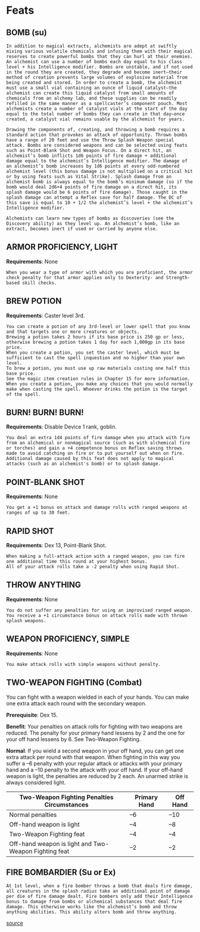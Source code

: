 # **Feats**

## **BOMB (su)**

    In addition to magical extracts, alchemists are adept at swiftly mixing various volatile chemicals and infusing them with their magical reserves to create powerful bombs that they can hurl at their enemies. An alchemist can use a number of bombs each day equal to his class level + his Intelligence modifier. Bombs are unstable, and if not used in the round they are created, they degrade and become inert—their method of creation prevents large volumes of explosive material from being created and stored. In order to create a bomb, the alchemist must use a small vial containing an ounce of liquid catalyst—the alchemist can create this liquid catalyst from small amounts of chemicals from an alchemy lab, and these supplies can be readily refilled in the same manner as a spellcaster’s component pouch. Most alchemists create a number of catalyst vials at the start of the day equal to the total number of bombs they can create in that day—once created, a catalyst vial remains usable by the alchemist for years.

    Drawing the components of, creating, and throwing a bomb requires a standard action that provokes an attack of opportunity. Thrown bombs have a range of 20 feet and use the Throw Splash Weapon special attack. Bombs are considered weapons and can be selected using feats such as Point-Blank Shot and Weapon Focus. On a direct hit, an alchemist’s bomb inflicts 1d6 points of fire damage + additional damage equal to the alchemist’s Intelligence modifier. The damage of an alchemist’s bomb increases by 1d6 points at every odd-numbered alchemist level (this bonus damage is not multiplied on a critical hit or by using feats such as Vital Strike). Splash damage from an alchemist bomb is always equal to the bomb’s minimum damage (so if the bomb would deal 2d6+4 points of fire damage on a direct hit, its splash damage would be 6 points of fire damage). Those caught in the splash damage can attempt a Reflex save for half damage. The DC of this save is equal to 10 + 1/2 the alchemist’s level + the alchemist’s Intelligence modifier.

    Alchemists can learn new types of bombs as discoveries (see the Discovery ability) as they level up. An alchemist’s bomb, like an extract, becomes inert if used or carried by anyone else.

## **ARMOR PROFICIENCY, LIGHT**

**Requirements**: None

    When you wear a type of armor with which you are proficient, the armor check penalty for that armor applies only to Dexterity- and Strength-based skill checks.

## **BREW POTION**

**Requirements**: Caster level 3rd.

    You can create a potion of any 3rd-level or lower spell that you know and that targets one or more creatures or objects. 
    Brewing a potion takes 2 hours if its base price is 250 gp or less, otherwise brewing a potion takes 1 day for each 1,000gp in its base price. 
    When you create a potion, you set the caster level, which must be sufficient to cast the spell inquestion and no higher than your own level. 
    To brew a potion, you must use up raw materials costing one half this base price. 
    See the magic item creation rules in Chapter 15 for more information. 
    When you create a potion, you make any choices that you would normally make when casting the spell. Whoever drinks the potion is the target of the spell.

## **BURN! BURN! BURN!**

**Requirements**: Disable Device 1 rank, goblin.

    You deal an extra 1d4 points of fire damage when you attack with fire from an alchemical or nonmagical source (such as with alchemical fire or torches) and gain a +4 competence bonus on Reflex saving throws made to avoid catching on fire or to put yourself out when on fire.
    Additional damage caused by this feat does not apply to magical attacks (such as an alchemist's bomb) or to splash damage.

## **POINT-BLANK SHOT**

**Requirements**: None

    You get a +1 bonus on attack and damage rolls with ranged weapons at ranges of up to 30 feet.

## **RAPID SHOT**

**Requirements**: Dex 13, Point-Blank Shot.

    When making a full-attack action with a ranged weapon, you can fire one additional time this round at your highest bonus. 
    All of your attack rolls take a -2 penalty when using Rapid Shot.

## **THROW ANYTHING**

**Requirements**: None

    You do not suffer any penalties for using an improvised ranged weapon. 
    You receive a +1 circumstance bonus on attack rolls made with thrown splash weapons.

## **WEAPON PROFICIENCY, SIMPLE**

**Requirements**: None

    You make attack rolls with simple weapons without penalty.

## **TWO-WEAPON FIGHTING (Combat)**

You can fight with a weapon wielded in each of your hands. You can make one extra attack each round with the secondary weapon.

**Prerequisite**: Dex 15.

**Benefit**: Your penalties on attack rolls for fighting with two weapons are reduced. The penalty for your primary hand lessens by 2 and the one for your off hand lessens by 6. See Two-Weapon Fighting.

**Normal**: If you wield a second weapon in your off hand, you can get one extra attack per round with that weapon. When fighting in this way you suffer a –6 penalty with your regular attack or attacks with your primary hand and a –10 penalty to the attack with your off hand. If your off-hand weapon is light, the penalties are reduced by 2 each. An unarmed strike is always considered light.

Two-Weapon Fighting Penalties Circumstances|Primary Hand|Off Hand
---|---|---
Normal penalties|–6|–10
Off-hand weapon is light|–4|–8
Two-Weapon Fighting feat|–4|–4
Off-hand weapon is light and Two-Weapon Fighting feat|–2|–2

## **FIRE BOMBARDIER (Su or Ex)**

    At 1st level, when a fire bomber throws a bomb that deals fire damage, all creatures in the splash radius take an additional point of damage per die of fire damage dealt. Fire bombers only add their Intelligence bonus to damage from bombs or alchemical substances that deal fire damage. This otherwise works like the alchemist’s bomb and throw anything abilities. This ability alters bomb and throw anything.

[source](https://www.d20pfsrd.com/races/other-races/featured-races/arg-goblin/fire-bomber-alchemist-goblin/)